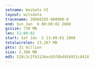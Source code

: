 ```yaml
---
setname: Waikato VI
layout: witsdata
tracename: 20080105-000000-0
end: Sun Jan  6 00:00:02 2008
gzsize: 730 MB
len: 11:00:02
start: Sat Jan  5 13:00:01 2008
totalwirelen: 13,267 MB
pkts: 31 million
size: 2,300 MB
md5: 528c3c2fb3136ecb5f8bd458931c8418
---
```

